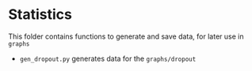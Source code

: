 # Statistics

This folder contains functions to generate and save data, for later use in `graphs`

* `gen_dropout.py` generates data for the `graphs/dropout`